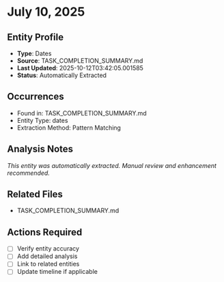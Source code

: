 # July 10, 2025

## Entity Profile
- **Type**: Dates
- **Source**: TASK_COMPLETION_SUMMARY.md
- **Last Updated**: 2025-10-12T03:42:05.001585
- **Status**: Automatically Extracted

## Occurrences
- Found in: TASK_COMPLETION_SUMMARY.md
- Entity Type: dates
- Extraction Method: Pattern Matching

## Analysis Notes
*This entity was automatically extracted. Manual review and enhancement recommended.*

## Related Files
- TASK_COMPLETION_SUMMARY.md

## Actions Required
- [ ] Verify entity accuracy
- [ ] Add detailed analysis
- [ ] Link to related entities
- [ ] Update timeline if applicable
